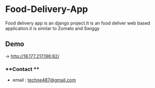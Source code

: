 # Food-Delivery-App
Food delivery app is an django project.It is an food deliver web based application.it is similar to Zomato and Swiggy

## Demo<br>
  -> http://18.177.217.196:82/
  
  ### **Contact **
- email : techne487@gmail.com

